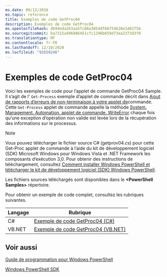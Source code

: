 ```yaml
---
ms.date: 09/13/2016
ms.topic: reference
title: Exemples de code GetProc04
description: Exemples de code GetProc04
ms.openlocfilehash: db94eda2b3aa5fc88a3054df66f54628e1482f56
ms.sourcegitcommit: ba7315a496986451cfc1296b659d73ea2373d3f0
ms.translationtype: MT
ms.contentlocale: fr-FR
ms.lasthandoff: 12/10/2020
ms.locfileid: "92659246"
---
```

# <a name="getproc04-code-samples"></a>Exemples de code GetProc04

Voici les exemples de code pour l’applet de commande GetProc04 Sample. Il s’agit de l' `Get-Process` exemple d’applet de commande décrit dans [Ajout de rapports d’erreurs de non-terminaison à votre applet de](../cmdlet/adding-non-terminating-error-reporting-to-your-cmdlet.md)commande. Cette `Get-Process` applet de commande appelle la méthode [System. Management. Automation. applet de commande. WriteError](/dotnet/api/System.Management.Automation.Cmdlet.WriteError) chaque fois qu’une exception d’opération non valide est levée lors de la récupération des informations sur le processus.

> [!NOTE]
> Vous pouvez télécharger le fichier source C# (getprov04.cs) pour cette Get-Proc applet de commande à l’aide du kit de développement logiciel (SDK) Microsoft Windows pour Windows Vista et .NET Framework les composants d’exécution 3,0. Pour obtenir des instructions de téléchargement, consultez [Comment installer Windows PowerShell et télécharger le kit de développement logiciel (SDK) Windows PowerShell](/powershell/scripting/developer/installing-the-windows-powershell-sdk).
>
> Les fichiers sources téléchargés sont disponibles dans le **\<PowerShell Samples>** répertoire.

Pour obtenir un exemple de code complet, consultez les rubriques suivantes.

|Langage|Rubrique|
|--------------|-----------|
|C#|[Exemple de code GetProc04 (C#)](./getproc04-csharp-sample-code.md)|
|VB.NET|[Exemple de code GetProc04 (VB.NET)](./getproc04-vb-net-sample-code.md)|

## <a name="see-also"></a>Voir aussi

[Guide de programmation pour Windows PowerShell](./windows-powershell-programmer-s-guide.md)

[Windows PowerShell SDK](../windows-powershell-reference.md)
